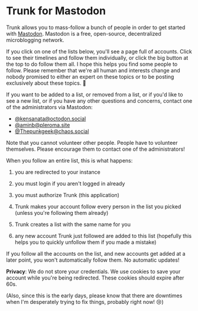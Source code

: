 # Trunk for Mastodon

Trunk allows you to mass-follow a bunch of people in order to get
started with [Mastodon](https://joinmastodon.org/). Mastodon is a
free, open-source, decentralized microblogging network.

If you click on one of the lists below, you'll see a page full of
accounts. Click to see their timelines and follow them individually,
or click the big button at the top to do follow them all. I hope this
helps you find some people to follow. Please remember that we're all
human and interests change and nobody promised to either an expert on
these topics or to be posting exclusively about these topics. 🙂

If you want to be added to a list, or removed from a list, or if you'd
like to see a new list, or if you have any other questions and
concerns, contact one of the administrators via Mastodon:

- [@kensanata@octodon.social](https://octodon.social/@kensanata)
- [@aminb@pleroma.site](https://pleroma.site/users/aminb)
- [@Thepunkgeek@chaos.social](https://chaos.social/@Thepunkgeek)

Note that you cannot volunteer other people. People have to volunteer
themselves. Please encourage them to contact one of the
administrators!

When you follow an entire list, this is what happens:

1. you are redirected to your instance

2. you must login if you aren't logged in already

3. you must authorize Trunk (this application)

4. Trunk makes your account follow every person in the list you picked
   (unless you're following them already)
   
5. Trunk creates a list with the same name for you

6. any new account Trunk just followed are added to this list
   (hopefully this helps you to quickly unfollow them if you made a
   mistake)

If you follow all the accounts on the list, and new accounts get added
at a later point, you won't automatically follow them. No automatic
updates!

**Privacy**: We do not store your credentials. We use cookies to save
your account while you're being redirected. These cookies should
expire after 60s.

(Also, since this is the early days, please know that there are
downtimes when I'm desperately trying to fix things, probably right
now! 😢)
